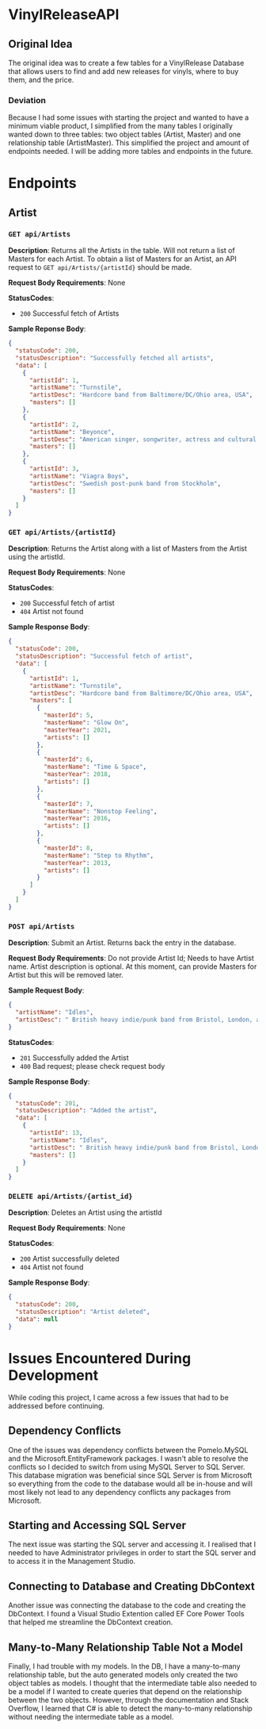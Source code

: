 # VinylReleaseAPI

## Original Idea
The original idea was to create a few tables for a VinylRelease Database that allows users to find and add new releases for vinyls, where to buy them, and the price. 

### Deviation
Because I had some issues with starting the project and wanted to have a minimum viable product, I simplified from the many tables I originally wanted down to three tables: two object tables (Artist, Master) and one relationship table (ArtistMaster). This simplified the project and amount of endpoints needed. I will be adding more tables and endpoints in the future.

# Endpoints
## Artist
### `GET api/Artists`
**Description**: Returns all the Artists in the table. Will not return a list of Masters for each Artist. To obtain a list of Masters for an Artist, an API request to `GET api/Artists/{artistId}` should be made. 

**Request Body Requirements**: None

**StatusCodes**:
- `200`   Successful fetch of Artists

**Sample Reponse Body**:
```json
{
  "statusCode": 200,
  "statusDescription": "Successfully fetched all artists",
  "data": [
    {
      "artistId": 1,
      "artistName": "Turnstile",
      "artistDesc": "Hardcore band from Baltimore/DC/Ohio area, USA",
      "masters": []
    },
    {
      "artistId": 2,
      "artistName": "Beyonce",
      "artistDesc": "American singer, songwriter, actress and cultural icon",
      "masters": []
    },
    {
      "artistId": 3,
      "artistName": "Viagra Boys",
      "artistDesc": "Swedish post-punk band from Stockholm",
      "masters": []
    }
  ]
}
```


### `GET api/Artists/{artistId}`
**Description**: Returns the Artist along with a list of Masters from the Artist using the artistId.

**Request Body Requirements**: None

**StatusCodes**:
- `200`   Successful fetch of artist
- `404`   Artist not found

**Sample Response Body**:
```json
{
  "statusCode": 200,
  "statusDescription": "Successful fetch of artist",
  "data": [
    {
      "artistId": 1,
      "artistName": "Turnstile",
      "artistDesc": "Hardcore band from Baltimore/DC/Ohio area, USA",
      "masters": [
        {
          "masterId": 5,
          "masterName": "Glow On",
          "masterYear": 2021,
          "artists": []
        },
        {
          "masterId": 6,
          "masterName": "Time & Space",
          "masterYear": 2018,
          "artists": []
        },
        {
          "masterId": 7,
          "masterName": "Nonstop Feeling",
          "masterYear": 2016,
          "artists": []
        },
        {
          "masterId": 8,
          "masterName": "Step to Rhythm",
          "masterYear": 2013,
          "artists": []
        }
      ]
    }
  ]
}
```


### `POST api/Artists`
**Description**: Submit an Artist. Returns back the entry in the database.

**Request Body Requirements**: Do not provide Artist Id; Needs to have Artist name. Artist description is optional. At this moment, can provide Masters for Artist but this will be removed later.

**Sample Request Body**:
```json
{
  "artistName": "Idles",
  "artistDesc": " British heavy indie/punk band from Bristol, London, and Newport."
}
```

**StatusCodes**:
- `201`   Successfully added the Artist
- `400`   Bad request; please check request body

**Sample Response Body**:
```json
{
  "statusCode": 201,
  "statusDescription": "Added the artist",
  "data": [
    {
      "artistId": 13,
      "artistName": "Idles",
      "artistDesc": " British heavy indie/punk band from Bristol, London, and Newport.",
      "masters": []
    }
  ]
}
```


### `DELETE api/Artists/{artist_id}`
**Description**: Deletes an Artist using the artistId

**Request Body Requirements**: None

**StatusCodes**:
- `200` Artist successfully deleted
- `404` Artist not found

**Sample Response Body**:
```json
{
  "statusCode": 200,
  "statusDescription": "Artist deleted",
  "data": null
}
```


# Issues Encountered During Development
While coding this project, I came across a few issues that had to be addressed before continuing.

## Dependency Conflicts
One of the issues was dependency conflicts between the Pomelo.MySQL and the Microsoft.EntityFramework packages. I wasn't able to resolve the conflicts so I decided to switch from using MySQL Server to SQL Server. This database migration was beneficial since SQL Server is from Microsoft so everything from the code to the database would all be in-house and will most likely not lead to any dependency conflicts any packages from Microsoft.

## Starting and Accessing SQL Server
The next issue was starting the SQL server and accessing it. I realised that I needed to have Administrator privileges in order to start the SQL server and to access it in the Management Studio.

## Connecting to Database and Creating DbContext
Another issue was connecting the database to the code and creating the DbContext. I found a Visual Studio Extention called EF Core Power Tools that helped me streamline the DbContext creation.

## Many-to-Many Relationship Table Not a Model
Finally, I had trouble with my models. In the DB, I have a many-to-many relationship table, but the auto generated models only created the two object tables as models. I thought that the intermediate table also needed to be a model if I wanted to create queries that depend on the relationship between the two objects. However, through the documentation and Stack Overflow, I learned that C# is able to detect the many-to-many relationship without needing the intermediate table as a model.

